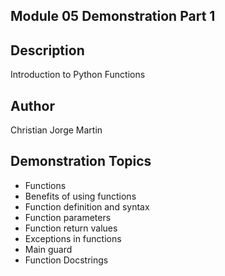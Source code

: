 ## Module 05 Demonstration Part 1

## Description
Introduction to Python Functions

## Author
Christian Jorge Martin

## Demonstration Topics
- Functions
- Benefits of using functions
- Function definition and syntax
- Function parameters
- Function return values
- Exceptions in functions
- Main guard
- Function Docstrings